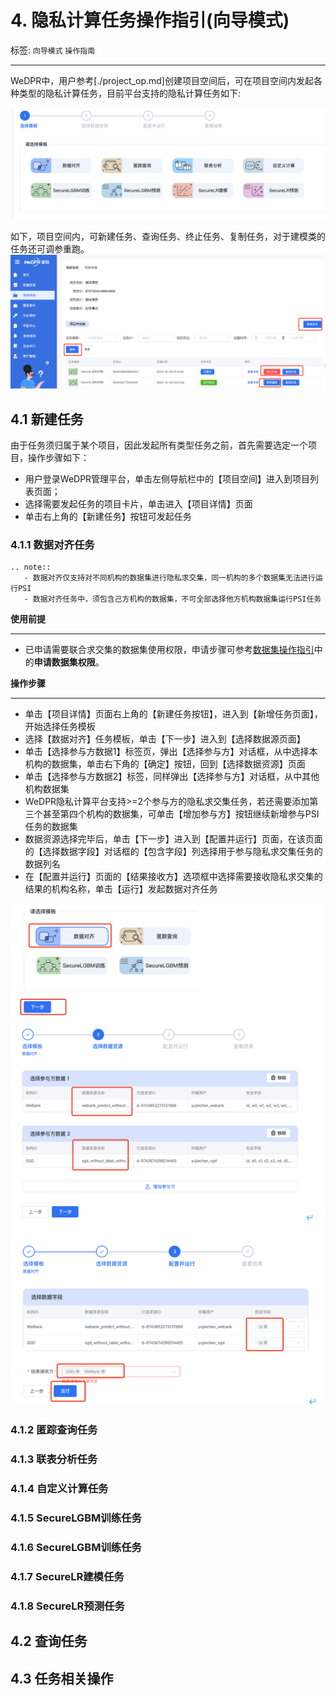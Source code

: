 # 4. 隐私计算任务操作指引(向导模式)

标签: ``向导模式`` ``操作指南``

----

WeDPR中，用户参考[./project_op.md]创建项目空间后，可在项目空间内发起各种类型的隐私计算任务，目前平台支持的隐私计算任务如下:

![](../../images/manual/introduction/tasks/tasks.png)


如下，项目空间内，可新建任务、查询任务、终止任务、复制任务，对于建模类的任务还可调参重跑。
![](../../images/manual/introduction/tasks/job.png)


## 4.1 新建任务

由于任务须归属于某个项目，因此发起所有类型任务之前，首先需要选定一个项目，操作步骤如下：

- 用户登录WeDPR管理平台，单击左侧导航栏中的【项目空间】进入到项目列表页面；
- 选择需要发起任务的项目卡片，单击进入【项目详情】页面
- 单击右上角的【新建任务】按钮可发起任务

### 4.1.1 数据对齐任务

```eval_rst
.. note::
   - 数据对齐仅支持对不同机构的数据集进行隐私求交集，同一机构的多个数据集无法进行运行PSI
   - 数据对齐任务中，须包含己方机构的数据集，不可全部选择他方机构数据集运行PSI任务
```

**使用前提**
****
- 已申请需要联合求交集的数据集使用权限，申请步骤可参考[数据集操作指引](dataset_op.md)中的**申请数据集权限**。

**操作步骤**
****
- 单击【项目详情】页面右上角的【新建任务按钮】，进入到【新增任务页面】，开始选择任务模板
- 选择【数据对齐】任务模板，单击【下一步】进入到【选择数据源页面】
- 单击【选择参与方数据1】标签页，弹出【选择参与方】对话框，从中选择本机构的数据集，单击右下角的【确定】按钮，回到【选择数据资源】页面
- 单击【选择参与方数据2】标签，同样弹出【选择参与方】对话框，从中其他机构数据集
- WeDPR隐私计算平台支持>=2个参与方的隐私求交集任务，若还需要添加第三个甚至第四个机构的数据集，可单击【增加参与方】按钮继续新增参与PSI任务的数据集
- 数据资源选择完毕后，单击【下一步】进入到【配置并运行】页面，在该页面的【选择数据字段】对话框的【包含字段】列选择用于参与隐私求交集任务的数据列名
- 在【配置并运行】页面的【结果接收方】选项框中选择需要接收隐私求交集的结果的机构名称，单击【运行】发起数据对齐任务

![](../../images/manual/introduction/tasks/psi.png)


### 4.1.2 匿踪查询任务

### 4.1.3 联表分析任务

### 4.1.4 自定义计算任务

### 4.1.5 SecureLGBM训练任务

### 4.1.6 SecureLGBM训练任务

### 4.1.7 SecureLR建模任务


### 4.1.8 SecureLR预测任务

## 4.2 查询任务

## 4.3 任务相关操作
